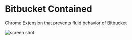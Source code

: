 # Bitbucket Contained
Chrome Extension that prevents fluid behavior of Bitbucket

![screen shot](https://cloud.githubusercontent.com/assets/6676674/15720513/c57f4f86-2802-11e6-9a08-fdee230a4020.png)

